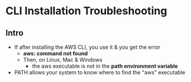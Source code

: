 # CLI Installation Troubleshooting

## Intro
* If after installing the AWS CLI, you use it & you get the error
    * **aws: command not found**
    * Then, on Linux, Mac & Windows
      * the aws executable is not in the **path environment variable**
* PATH allows your system to know where to find the "aws" executable
